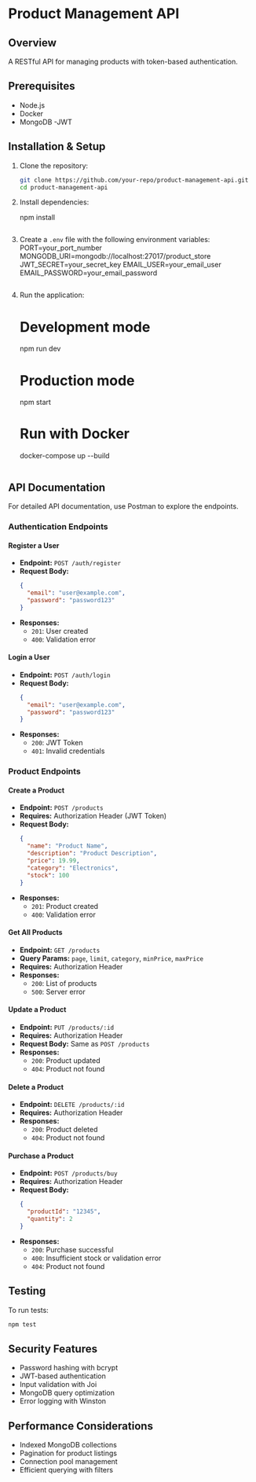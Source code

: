 # Product Management API

## Overview
A RESTful API for managing products with token-based authentication.

## Prerequisites
- Node.js
- Docker
- MongoDB
-JWT

## Installation & Setup
1. Clone the repository:
   ```sh
   git clone https://github.com/your-repo/product-management-api.git
   cd product-management-api
   ```

2. Install dependencies:

   npm install
   ```

3. Create a `.env` file with the following environment variables:
   PORT=your_port_number
   MONGODB_URI=mongodb://localhost:27017/product_store
   JWT_SECRET=your_secret_key
   EMAIL_USER=your_email_user                      
   EMAIL_PASSWORD=your_email_password
   ```

4. Run the application:
   # Development mode
   npm run dev
   
   # Production mode
   npm start
   
   # Run with Docker
   docker-compose up --build
   ```

## API Documentation
For detailed API documentation, use Postman to explore the endpoints.

### Authentication Endpoints
#### Register a User
- **Endpoint:** `POST /auth/register`
- **Request Body:**
  ```json
  {
    "email": "user@example.com",
    "password": "password123"
  }
  ```
- **Responses:**
  - `201`: User created
  - `400`: Validation error

#### Login a User
- **Endpoint:** `POST /auth/login`
- **Request Body:**
  ```json
  {
    "email": "user@example.com",
    "password": "password123"
  }
  ```
- **Responses:**
  - `200`: JWT Token
  - `401`: Invalid credentials

### Product Endpoints
#### Create a Product
- **Endpoint:** `POST /products`
- **Requires:** Authorization Header (JWT Token)
- **Request Body:**
  ```json
  {
    "name": "Product Name",
    "description": "Product Description",
    "price": 19.99,
    "category": "Electronics",
    "stock": 100
  }
  ```
- **Responses:**
  - `201`: Product created
  - `400`: Validation error

#### Get All Products
- **Endpoint:** `GET /products`
- **Query Params:** `page`, `limit`, `category`, `minPrice`, `maxPrice`
- **Requires:** Authorization Header
- **Responses:**
  - `200`: List of products
  - `500`: Server error

#### Update a Product
- **Endpoint:** `PUT /products/:id`
- **Requires:** Authorization Header
- **Request Body:** Same as `POST /products`
- **Responses:**
  - `200`: Product updated
  - `404`: Product not found

#### Delete a Product
- **Endpoint:** `DELETE /products/:id`
- **Requires:** Authorization Header
- **Responses:**
  - `200`: Product deleted
  - `404`: Product not found

#### Purchase a Product
- **Endpoint:** `POST /products/buy`
- **Requires:** Authorization Header
- **Request Body:**
  ```json
  {
    "productId": "12345",
    "quantity": 2
  }
  ```
- **Responses:**
  - `200`: Purchase successful
  - `400`: Insufficient stock or validation error
  - `404`: Product not found

## Testing
To run tests:
```sh
npm test
```

## Security Features
- Password hashing with bcrypt
- JWT-based authentication
- Input validation with Joi
- MongoDB query optimization
- Error logging with Winston

## Performance Considerations
- Indexed MongoDB collections
- Pagination for product listings
- Connection pool management
- Efficient querying with filters


